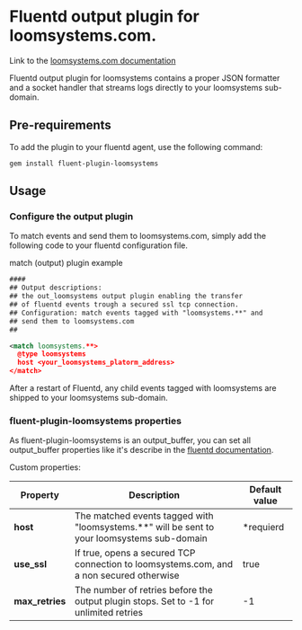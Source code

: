 # Fluentd output plugin for loomsystems.com.
Link to the [loomsystems.com documentation](http://support.loomsystems.com/sources/connect-existing-log-management-tools/fluentd)

Fluentd output plugin for loomsystems contains a proper JSON formatter and a socket handler that streams logs directly to your loomsystems sub-domain.

## Pre-requirements

To add the plugin to your fluentd agent, use the following command:

    gem install fluent-plugin-loomsystems

## Usage
### Configure the output plugin

To match events and send them to loomsystems.com, simply add the following code to your fluentd configuration file.

match (output) plugin example

```xml
####
## Output descriptions:
## the out_loomsystems output plugin enabling the transfer
## of fluentd events trough a secured ssl tcp connection.
## Configuration: match events tagged with "loomsystems.**" and
## send them to loomsystems.com
##

<match loomsystems.**>
  @type loomsystems
  host <your_loomsystems_platorm_address>
</match>

```

After a restart of Fluentd, any child events tagged with loomsystems are shipped to your loomsystems sub-domain.

### fluent-plugin-loomsystems properties

As fluent-plugin-loomsystems is an output_buffer, you can set all output_buffer properties like it's describe in the [fluentd documentation](http://docs.fluentd.org/articles/output-plugin-overview#buffered-output-parameters "documentation").

Custom properties:

|  Property   |  Description                                                                             | Default value |
|-------------|------------------------------------------------------------------------------------------|---------------|
| **host**| The matched events tagged with "loomsystems.**" will be sent to your loomsystems sub-domain  |   *requierd   |
| **use_ssl** | If true, opens a secured TCP connection to loomsystems.com, and a non secured otherwise  |      true     |
|**max_retries**| The number of retries before the output plugin stops. Set to -1 for unlimited retries  |       -1      |
